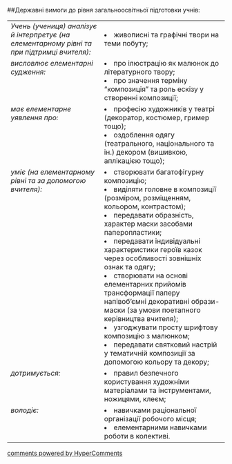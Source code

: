 <div id="hypercomments_widget" class="js-hypercomments-widget invisible"></div>

##Державні вимоги до рівня загальноосвітньої підготовки учнів:

<table>
<tbody>
<tr>
<td style="vertical-align:top !important;">
<i>Учень (учениця) аналізує й інтерпретує (на елементарному рівні та при підтримці вчителя):</i><br>
</td>
<td>
<li>живописні та графічні твори на теми побуту;</li>
</td>
</tr>
<tr>
<td style="vertical-align:top !important;">
<i>висловлює елементарні судження:</i><br>
</td>
<td>
<li>про ілюстрацію як малюнок до літературного твору;</li>
<li>про значення терміну “композиція” та роль ескізу у створенні композиції;</li>
</td>
</tr>
<tr>
<td style="vertical-align:top !important;">
<i>має елементарне уявлення про:</i><br>
</td>
<td>
<li>професію художників у театрі (декоратор, костюмер, гример тощо);</li>
<li>оздоблення одягу (театрального, національного та ін.) декором (вишивкою, аплікацією тощо);</li>
</td>
</tr>
<tr>
<td style="vertical-align:top !important;">
<i>уміє (на елементарному рівні та за допомогою вчителя):</i><br>
</td>
<td>
<li>створювати багатофігурну композицію;</li>
<li>виділяти головне в композиції (розміром, розміщенням, кольором, контрастом);</li>
<li>передавати образність, характер маски засобами паперопластики;</li>
<li>передавати індивідуальні характеристики  героїв казок через особливості зовнішніх ознак 
та одягу;</li>
<li>створювати на основі елементарних прийомів трансформації паперу напівоб’ємні декоративні образи-маски (за умови поетапного керівництва вчителя);</li>
<li>узгоджувати просту шрифтову композицію з малюнком;</li>
<li>передавати святковий настрій у тематичній композиції за допомогою кольору та декору;</li>
</td>
</tr>
<tr>
<td style="vertical-align:top !important;">
<i>дотримується:</i><br>
</td>
<td>
<li>правил безпечного користування художніми матеріалами та інструментами, ножицями, клеєм;</li>
</td>
</tr>
<tr>
<td style="vertical-align:top !important;">
<i>володіє:</i><br>
</td>
<td>
<li>навичками раціональної організації робочого місця;</li>
<li>елементарними навичками роботи в колективі.</li>
</td>
</tr>
</tbody>
</table>


<div class="js-hypercomments-container">
    <a href="http://hypercomments.com" class="hc-link" title="comments widget">comments powered by HyperComments</a>
</div>